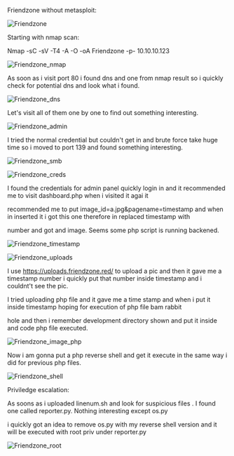 Friendzone without metasploit:

![Friendzone](https://user-images.githubusercontent.com/55708909/91519627-c7db2d80-e910-11ea-8cd8-572f641e48e0.png)

Starting with nmap scan:

Nmap -sC -sV -T4 -A -O -oA Friendzone -p- 10.10.10.123

![Friendzone_nmap](https://user-images.githubusercontent.com/55708909/91519805-3e782b00-e911-11ea-8eda-06b3870f82dc.png)

As soon as i visit port 80 i found dns and one from nmap result so i quickly check for potential dns and look what i found.

![Friendzone_dns](https://user-images.githubusercontent.com/55708909/91520019-e0981300-e911-11ea-849c-eec8b6bb16e1.png)

Let's visit all of them one by one to find out something interesting.

![Friendzone_admin](https://user-images.githubusercontent.com/55708909/91520525-20abc580-e913-11ea-9301-534b1dcbfe49.png)

I tried the normal credential but couldn't get in and brute force take huge time so i moved to port 139 and found something interesting.

![Friendzone_smb](https://user-images.githubusercontent.com/55708909/91520684-85672000-e913-11ea-9823-05e256ee24c3.png)

![Friendzone_creds](https://user-images.githubusercontent.com/55708909/91522085-f6f49d80-e916-11ea-892a-0e2aa0598c9d.png)

I found the credentials for admin panel quickly login in and it recommended me to visit dashboard.php when i visited it agai it 

recommended me to put image_id=a.jpg&pagename=timestamp and when in inserted it i got this one therefore in replaced timestamp with 

number and got and image. Seems some php script is running backened.

![Friendzone_timestamp](https://user-images.githubusercontent.com/55708909/91522318-94e86800-e917-11ea-99ad-034ba9216bab.png)

![Friendzone_uploads](https://user-images.githubusercontent.com/55708909/91522517-104a1980-e918-11ea-9ad4-99425f1b65fb.png)

I use https://uploads.friendzone.red/ to upload a pic and then it gave me a timestamp number i quickly put that number inside timestamp 
and i couldnt't see the pic.

I tried uploading php file and it gave me a time stamp and when i put it inside timestamp hoping for execution of php file bam rabbit

hole and then i remember development directory shown and put it inside and code php file executed.

![Friendzone_image_php](https://user-images.githubusercontent.com/55708909/91523105-7b482000-e919-11ea-8f02-9da19a078cce.png)
 
Now i am  gonna put a php reverse shell and get it execute in the same way i did for previous php files.

![Friendzone_shell](https://user-images.githubusercontent.com/55708909/91524111-0d512800-e91c-11ea-9543-4f604b18a626.png)

Priviledge escalation:

As soons as i uploaded linenum.sh and look for suspicious files . I found one called reporter.py. Nothing interesting except os.py

i quickly got an idea to remove os.py with my reverse shell version and it will be executed with root priv under reporter.py

![Friendzone_root](https://user-images.githubusercontent.com/55708909/91524734-93ba3980-e91d-11ea-930e-0e83cf64daa7.png)







